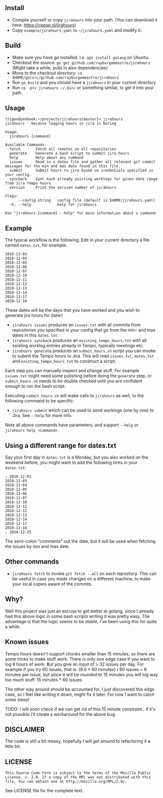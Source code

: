 ## Install

- Compile yourself or copy `jirahours` into your path. (You can download it here: https://cppse.nl/jirahours)
- Copy `example/jirahours.yaml` to `~/jirahours.yaml` and modify it.

## Build

- Make sure you have go installed. I.e. `apt install golang` on Ubuntu.
- Checkout the source: `go get github.com/rayburgemeestre/jirahours` (Might take a while, pulls in also dependencies)
- Move to the checkout directory: `cd $HOME/go/src/github.com/rayburgemeestre/jirahours` 
- Run `go build` and you should have a `jirahours` in your current directory
- Run `cp -prv jirahours ~/.bin/` or something similar, to get it into your path.

## Usage

	trigen@zenbook:~/projects/jirahours[master]> jirahours 
    jirahours - because logging hours in jira is boring

    Usage:
      jirahours [command]

    Available Commands:
      fetch       Fetch all remotes on all repositories
      generate    Generate a bash script to submit jira hours
      help        Help about any command
      issues      Read in a dates file and gather all relevant git commit messages for the min and max date found in this file.
      submit      Submit hours to jira based on credentials specified in your config.
      syncback    Sync back already existing worklogs for given date range from Jira Tempo hours
      version     Print the version number of jirahours

    Flags:
          --config string   config file (default is $HOME/jirahours.yaml)
      -h, --help            help for jirahours

    Use "jirahours [command] --help" for more information about a command.

## Example

The typical workflow is the following.
Edit in your current directory a file named `dates.txt`, for example:

    2018-12-03
    2018-12-04
    2018-12-05
    2018-12-06
    2018-12-07
    2018-12-10
    2018-12-11
    2018-12-12
    2018-12-13
    2018-12-14
    2018-12-17
    2018-12-18

These dates will be the days that you have worked and you wish to generate jira hours for (later)

- `jirahours issues` produces an `issues.txt` with all commits from repositories you specified in your config that go from the min- and max dates in this `dates.txt`.
- `jirahours syncback` produces an `existing_tempo_hours.txt` with all existing worklog entries already in Tempo, typically meetings etc. 
- `jirahours generate` produces an `submit_hours.sh` script you can invoke to submit the Tempo hours to Jira. This will read `issues.txt`, `dates.txt` and `existing_tempo_hours.txt` to construct a script.

Each step you can manually inspect and change stuff. For example `issues.txt` might need some polishing before doing the `generate` step,
 or `submit_hours.sh` needs to be double checked until you are confident enough to run the bash script.

Executing `submit_hours.sh` will make calls to `jirahours` as well, to the following command to be specific:

- `jirahours submit` which can be used to send worklogs (one by one) to Jira. See `--help` for more info.

Note all above commands have parameters, and support `--help` or `jirahours help <command>`.


## Using a different range for dates.txt

Say your first day in `dates.txt` is a Monday, but you also worked on the weekend before, you might want to add the following hints in your `dates.txt`:

    ; 2018-12-01
    2018-12-03
    2018-12-04
    2018-12-05
    2018-12-06
    2018-12-07
    2018-12-10
    2018-12-11
    2018-12-12
    2018-12-13
    2018-12-14
    2018-12-17
    2018-12-18
    ; 2018-12-25

The semi-colon "comments" out the date, but it will be used when fetching the issues by min and max date.

## Other commands

- `jirahours fetch` to invoke `git fetch --all` on each repository. This can be useful in case you made changes on a different machine, to make your local copies aware of the commits.

## Why?

Well this project was just an excuse to get better at golang, since I already had this above logic in some bash scripts writing it was pretty easy.
The advantage is that the logic seems to be stable, I've been using this for quite a while.

## Known issues

Tempo hours doesn't support chunks smaller than 15 minutes, so there are some tricks to make stuff work.
There is only one edge case if you want to log 8 hours of work. But you give an input of > 32 issues per day.
For example if you try 60 issues, that is: (8.0 * 60 minutes) / 60 issues = 8 minutes per issue,
but since it will be rounded to 15 minutes you will log way too much stuff: 15 minutes * 60 issues.

The other way around should be accounted for, I just discovered this edge case, so I feel like writing it down, might fix it later.
For now I want to catch some sleep!

TODO: I will soon check if we can get rid of this 15 minute constraint.. if it's not possible I'll create a workaround for the above bug.

## DISCLAIMER

The code is still a bit messy, hopefully I will get around to refactoring it a little bit.

## LICENSE

    This Source Code Form is subject to the terms of the Mozilla Public                                                                  
    License, v. 2.0. If a copy of the MPL was not distributed with this                                                                  
    file, You can obtain one at http://mozilla.org/MPL/2.0/.                                                                             
  
See LICENSE file for the complete text.

